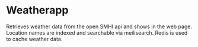 ﻿# Weatherapp

Retrieves weather data from the open SMHI api and shows in the web page. Location names are indexed and searchable via meilisearch. Redis is used to cache weather data.
